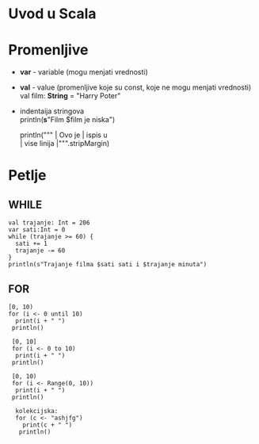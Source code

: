 # Uvod u Scala

  # **Promenljive**
   - **var** - variable (mogu menjati vrednosti)
   - **val** - value (promenljive koje su const, koje ne mogu menjati vrednosti) <br>
   val film: **String** = "Harry Poter" <br>
   - indentaija stringova <br>
   println(**s**"Film $film je niska") <br> 
   
        println(""" 
        | Ovo je 
        | ispis u  
        | vise linija 
        |""".stripMargin)
    
  # Petlje
  ## WHILE
    val trajanje: Int = 206 
    var sati:Int = 0 
    while (trajanje >= 60) { 
      sati += 1 
      trajanje -= 60 
    } 
    println(s"Trajanje filma $sati sati i $trajanje minuta") 
    
  ## FOR
    [0, 10)
    for (i <- 0 until 10)
      print(i + " ")
     println()
     
     [0, 10]
     for (i <- 0 to 10)
      print(i + " ")
     println()
     
     [0, 10)
     for (i <- Range(0, 10))
      print(i + " ")
     println()
     
      kolekcijska:
      for (c <- "ashjfg")
        print(c + " ")
       println()
